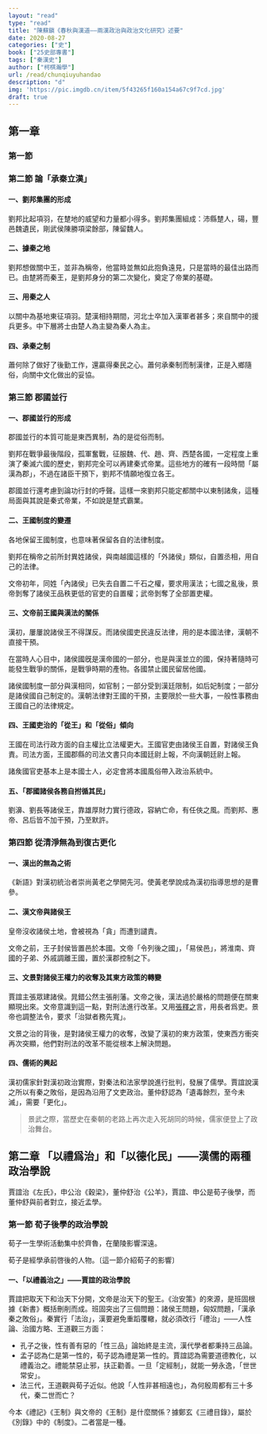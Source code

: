 ```yaml
---
layout: "read"
type: "read"
title: "陳蘇鎭《春秋與漢道——兩漢政治與政治文化研究》述要"
date: 2020-08-27
categories: ["史"]
book: ["25史部專書"]
tags: ["秦漢史"]
author: ["柯棋瀚學"]
url: /read/chunqiuyuhandao
description: "d"
img: 'https://pic.imgdb.cn/item/5f43265f160a154a67c9f7cd.jpg'
draft: true
---
```


## 第一章

### 第一節

### 第二節 論「承秦立漢」

#### 一、劉邦集團的形成

劉邦比起項羽，在䠂地的威望和力量都小得多。劉邦集團組成：沛縣䠂人，碭，豐邑魏遺民，剛武侯陳勝項梁餘部，陳留魏人。

#### 二、據秦之地

劉邦想做關中王，並非為稱帝，他當時並無如此抱負遠見，只是當時的最佳出路而已。由䠂將而秦王，是劉邦身分的第二次變化，奠定了帝業的基礎。

#### 三、用秦之人

以關中為基地東征項羽。楚漢相持期間，河北士卒加入漢軍者甚多；來自關中的援兵更多。中下層將士由楚人為主變為秦人為主。

#### 四、承秦之制

蕭何除了做好了後勤工作，還贏得秦民之心。蕭何承秦制而制漢律，正是入鄉隨俗，向關中文化做出的妥協。

### 第三節 郡國並行

#### 一、郡國並行的形成

郡國並行的本質可能是東西異制，為的是從俗而制。

劉邦在戰爭最後階段，孤軍奮戰，征服魏、代、趙、齊、西楚各國，一定程度上重演了秦滅六國的歷史，劉邦完全可以再建秦式帝業。這些地方的確有一段時間「屬漢為郡」，不過在諸臣干預下，劉邦不情願地復立各王。

郡國並行還考慮到論功行封的呼聲。這樣一來劉邦只能定都關中以東制諸矦，這種局面與其說是秦式帝業，不如說是䠂式霸業。

#### 二、王國制度的變遷

各地保留王國制度，也意味著保留各自的法律制度。

劉邦在稱帝之前所封異姓諸侯，與南越國這樣的「外諸侯」類似，自置丞相，用自己的法律。

文帝初年，同姓「內諸侯」已失去自置二千石之權，要求用漢法；七國之亂後，景帝剝奪了諸侯王品秩更低的官吏的自置權；武帝剝奪了全部置吏權。

#### 三、文帝前王國與漢法的關係

漢初，屢屢說諸侯王不得謀反。而諸侯國吏民違反法律，用的是本國法律，漢朝不直接干預。

在當時人心目中，諸侯國旣是漢帝國的一部分，也是與漢並立的國，保持著隨時可能發生戰爭的關係，是戰爭時期的產物。各國禁止國民留居他國。

諸侯國制度一部分與漢相同，如官制；一部分受到漢廷限制，如后妃制度；一部分是諸侯國自己制定的。漢朝法律對王國的干預，主要限於一些大事，一般性事務由王國自己的法律規定。

#### 四、王國吏治的「從王」和「從俗」傾向

王國在司法行政方面的自主權比立法權更大。王國官吏由諸侯王自置，對諸侯王負責。司法方面，王國郡縣的司法文書只向本國廷尉上報，不向漢朝廷尉上報。

諸矦國官吏基本上是本國士人，必定會將本國風俗帶入政治系統中。

#### 五、「郡國諸侯各務自拊循其民」

劉濞、劉長等諸侯王，靠雄厚財力實行德政，容納亡命，有任俠之風。而劉邦、惠帝、呂后皆不加干預，乃至默許。

### 第四節 從清淨無為到復古更化

#### 一、漢出的無為之術

《新語》對漢初統治者崇尚黃老之學開先河。使黃老學說成為漢初指導思想的是曹參。

#### 二、漢文帝與諸侯王

皇帝沒收諸侯土地，會被視為「貪」而遭到譴責。

文帝之前，王子封侯皆置邑於本國。文帝「令列後之國」，「易侯邑」，將淮南、齊國的子弟、外戚調離王國，置於漢郡控制之下。

#### 三、文景對諸侯王權力的收奪及其東方政策的轉變

賈誼主張眾建諸侯。晁錯公然主張削藩。文帝之後，漢法過於嚴格的問題便在關東顯現出來。文帝意識到這一點，對刑法進行改革。又用<u>張釋之</u>言，用長者爲吏。景帝也調整法令，要求「治獄者務先寬」。

文景之治的背後，是對諸侯王權力的收奪，改變了漢初的東方政策，使東西方衝突再次突顯，他們對刑法的改革不能從根本上解決問題。

#### 四、儒術的興起

漢初儒家針對漢初政治實際，對秦法和法家學說進行批判，發展了儒學。賈誼說漢之所以有秦之敗俗，是因為沿用了文吏政治。董仲舒認為「遺毒餘烈，至今未滅」，需要「更化」。

> 景武之際，當歷史在秦朝的老路上再次走入死胡同的時候，儒家便登上了政治舞台。

## 第二章 「以禮爲治」和「以德化民」——漢儒的兩種政治學說

 賈誼治《左氏》，申公治《穀梁》，董仲舒治《公羊》，賈誼、申公是荀子後學，而董仲舒與前者對立，接近孟學。

### 第一節 荀子後學的政治學說

荀子一生學術活動集中於齊魯，在蘭陵影響深遠。

荀子是經學承前啓後的人物。〔這一節介紹荀子的影響〕

#### 一、「以禮義治之」——賈誼的政治學說

賈誼把取天下和治天下分開，文帝是治天下的聖王。《治安策》的來源，是班固根據《新書》概括刪削而成。班固突出了三個問題：諸侯王問題，匈奴問題，「漢承秦之敗俗」。秦實行「法治」，漢要避免重蹈覆轍，就必須改行「禮治」——人性論、治國方略、王道觀三方面：

- 孔子之後，性有善有惡的「性三品」論始終是主流，漢代學者都秉持三品論。
- 孟子認為仁是第一性的，荀子認為禮是第一性的。賈誼認為需要道德教化，以禮義治之。禮能禁惡止邪，扶正勸善。一旦「定經制」，就能一勞永逸，「世世常安」。
- 法三代，王道觀與荀子近似。他說「人性非甚相遠也」，為何殷周都有三十多代，秦二世而亡？

今本《禮記》《王制》與文帝的《王制》是什麼關係？據鄭玄《三禮目錄》，屬於《別錄》中的《制度》。二者當是一種。



























